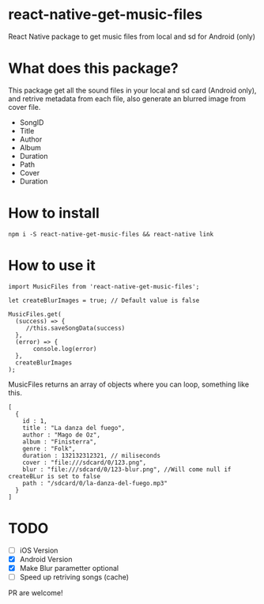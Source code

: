 # react-native-get-music-files
React Native package to get music files from local and sd for Android (only)

# What does this package?

This package get all the sound files in your local and sd card (Android only), and retrive metadata from each file, also generate an blurred image from cover file.

* SongID
* Title
* Author
* Album
* Duration
* Path
* Cover
* Duration


# How to install
`npm i -S react-native-get-music-files && react-native link`

# How to use it

```
import MusicFiles from 'react-native-get-music-files';

let createBlurImages = true; // Default value is false

MusicFiles.get(
  (success) => {
     //this.saveSongData(success)
  },
  (error) => {
       console.log(error)
  },
  createBlurImages
);
```

MusicFiles returns an array of objects where you can loop, something like this.

```
[
  {
    id : 1,
    title : "La danza del fuego",
    author : "Mago de Oz",
    album : "Finisterra",
    genre : "Folk",
    duration : 132132312321, // miliseconds
    cover : "file:///sdcard/0/123.png",
    blur : "file:///sdcard/0/123-blur.png", //Will come null if createBLur is set to false
    path : "/sdcard/0/la-danza-del-fuego.mp3"
  }
]
```

# TODO

- [ ] iOS Version
- [x] Android Version
- [x] Make Blur parametter optional
- [ ] Speed up retriving songs (cache)

PR are welcome!
